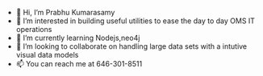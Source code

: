 - 👋 Hi, I’m Prabhu Kumarasamy 
- 👀 I’m interested in building useful utilities to ease the day to day OMS IT operations
- 🌱 I’m currently learning Nodejs,neo4j
- 💞️ I’m looking to collaborate on handling large data sets with a intutive visual data models
- 📫 You can reach me at 646-301-8511

<!---
prabhukumarasamy-hbc/prabhukumarasamy-hbc is a ✨ special ✨ repository because its `README.md` (this file) appears on your GitHub profile.
You can click the Preview link to take a look at your changes.
--->
